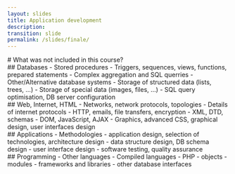 ```yaml
---
layout: slides
title: Application development
description: 
transition: slide
permalink: /slides/finale/
---
```


<section markdown='1'>
# What was not included in this course?
</section>

<section markdown='1'>
## Databases
- Stored procedures
- Triggers, sequences, views, functions, prepared statements
- Complex aggregation and SQL querries
- Other/Alternative database systems
- Storage of structured data (lists, trees, ...)
- Storage of special data (images, files, ...)
- SQL query optimisation, DB server configuration
</section>

<section markdown='1'>
## Web, Internet, HTML
- Networks, network protocols, topologies
- Details of internet protocols - HTTP, emails, file transfers, encryption
- XML, DTD, schemas
- DOM, JavaScript, AJAX
- Graphics, advanced CSS, graphical design, user interfaces design
</section>

<section markdown='1'>
## Applications
- Methodologies
    - application design, selection of technologies, architecture design
    - data structure design, DB schema design
    - user interface design
    - software testing, quality assurance
</section>

<section markdown='1'>
## Programming
- Other languages
- Compiled languages
- PHP
    - objects
    - modules
    - frameworks and libraries
    - other database interfaces
</section>